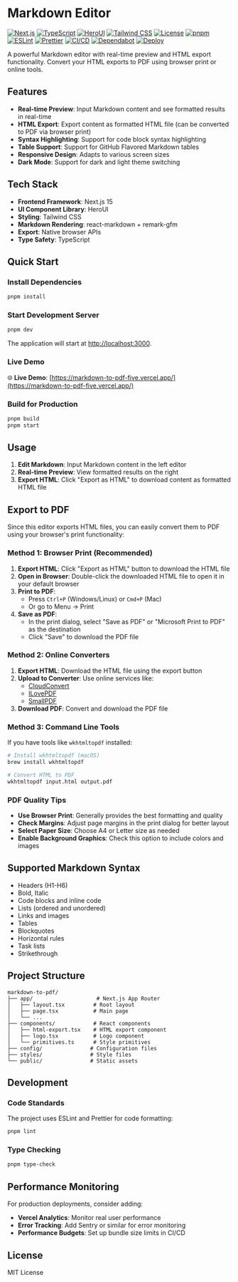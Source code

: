 # Markdown Editor

[![Next.js](https://img.shields.io/badge/Next.js-15.3.1-black?style=for-the-badge&logo=next.js)](https://nextjs.org/)
[![TypeScript](https://img.shields.io/badge/TypeScript-5.6.3-blue?style=for-the-badge&logo=typescript)](https://www.typescriptlang.org/)
[![HeroUI](https://img.shields.io/badge/HeroUI-2.4.20-purple?style=for-the-badge)](https://heroui.com/)
[![Tailwind CSS](https://img.shields.io/badge/Tailwind_CSS-4.1.11-38B2AC?style=for-the-badge&logo=tailwind-css)](https://tailwindcss.com/)
[![License](https://img.shields.io/badge/License-MIT-green?style=for-the-badge)](LICENSE)
[![pnpm](https://img.shields.io/badge/pnpm-9.15.4-FF6C37?style=for-the-badge&logo=pnpm)](https://pnpm.io/)
[![ESLint](https://img.shields.io/badge/ESLint-9.25.1-4B32C3?style=for-the-badge&logo=eslint)](https://eslint.org/)
[![Prettier](https://img.shields.io/badge/Prettier-3.5.3-F7B93E?style=for-the-badge&logo=prettier)](https://prettier.io/)
[![CI/CD](https://img.shields.io/github/actions/workflow/status/JayJay1024/markdown-to-pdf/ci.yml?branch=main&style=for-the-badge)](https://github.com/JayJay1024/markdown-to-pdf/actions)
[![Dependabot](https://img.shields.io/badge/Dependabot-enabled-025E8C?style=for-the-badge&logo=dependabot)](https://dependabot.com/)
[![Deploy](https://img.shields.io/badge/Deploy-Vercel-black?style=for-the-badge&logo=vercel)](https://markdown-to-pdf-five.vercel.app/)

A powerful Markdown editor with real-time preview and HTML export functionality. Convert your HTML exports to PDF using browser print or online tools.

## Features

- **Real-time Preview**: Input Markdown content and see formatted results in real-time
- **HTML Export**: Export content as formatted HTML file (can be converted to PDF via browser print)
- **Syntax Highlighting**: Support for code block syntax highlighting
- **Table Support**: Support for GitHub Flavored Markdown tables
- **Responsive Design**: Adapts to various screen sizes
- **Dark Mode**: Support for dark and light theme switching

## Tech Stack

- **Frontend Framework**: Next.js 15
- **UI Component Library**: HeroUI
- **Styling**: Tailwind CSS
- **Markdown Rendering**: react-markdown + remark-gfm
- **Export**: Native browser APIs
- **Type Safety**: TypeScript

## Quick Start

### Install Dependencies

```bash
pnpm install
```

### Start Development Server

```bash
pnpm dev
```

The application will start at [http://localhost:3000](http://localhost:3000).

### Live Demo

🌐 **Live Demo**: [https://markdown-to-pdf-five.vercel.app/](https://markdown-to-pdf-five.vercel.app/)

### Build for Production

```bash
pnpm build
pnpm start
```

## Usage

1. **Edit Markdown**: Input Markdown content in the left editor
2. **Real-time Preview**: View formatted results on the right
3. **Export HTML**: Click "Export as HTML" to download content as formatted HTML file

## Export to PDF

Since this editor exports HTML files, you can easily convert them to PDF using your browser's print functionality:

### Method 1: Browser Print (Recommended)

1. **Export HTML**: Click "Export as HTML" button to download the HTML file
2. **Open in Browser**: Double-click the downloaded HTML file to open it in your default browser
3. **Print to PDF**:
   - Press `Ctrl+P` (Windows/Linux) or `Cmd+P` (Mac)
   - Or go to Menu → Print
4. **Save as PDF**:
   - In the print dialog, select "Save as PDF" or "Microsoft Print to PDF" as the destination
   - Click "Save" to download the PDF file

### Method 2: Online Converters

1. **Export HTML**: Download the HTML file using the export button
2. **Upload to Converter**: Use online services like:
   - [CloudConvert](https://cloudconvert.com/html-to-pdf)
   - [ILovePDF](https://www.ilovepdf.com/html-to-pdf)
   - [SmallPDF](https://smallpdf.com/html-to-pdf)
3. **Download PDF**: Convert and download the PDF file

### Method 3: Command Line Tools

If you have tools like `wkhtmltopdf` installed:

```bash
# Install wkhtmltopdf (macOS)
brew install wkhtmltopdf

# Convert HTML to PDF
wkhtmltopdf input.html output.pdf
```

### PDF Quality Tips

- **Use Browser Print**: Generally provides the best formatting and quality
- **Check Margins**: Adjust page margins in the print dialog for better layout
- **Select Paper Size**: Choose A4 or Letter size as needed
- **Enable Background Graphics**: Check this option to include colors and images

## Supported Markdown Syntax

- Headers (H1-H6)
- Bold, Italic
- Code blocks and inline code
- Lists (ordered and unordered)
- Links and images
- Tables
- Blockquotes
- Horizontal rules
- Task lists
- Strikethrough

## Project Structure

```
markdown-to-pdf/
├── app/                    # Next.js App Router
│   ├── layout.tsx         # Root layout
│   ├── page.tsx           # Main page
│   └── ...
├── components/            # React components
│   ├── html-export.tsx    # HTML export component
│   ├── logo.tsx           # Logo component
│   └── primitives.ts      # Style primitives
├── config/               # Configuration files
├── styles/               # Style files
└── public/               # Static assets
```

## Development

### Code Standards

The project uses ESLint and Prettier for code formatting:

```bash
pnpm lint
```

### Type Checking

```bash
pnpm type-check
```

## Performance Monitoring

For production deployments, consider adding:

- **Vercel Analytics**: Monitor real user performance
- **Error Tracking**: Add Sentry or similar for error monitoring
- **Performance Budgets**: Set up bundle size limits in CI/CD

## License

MIT License

